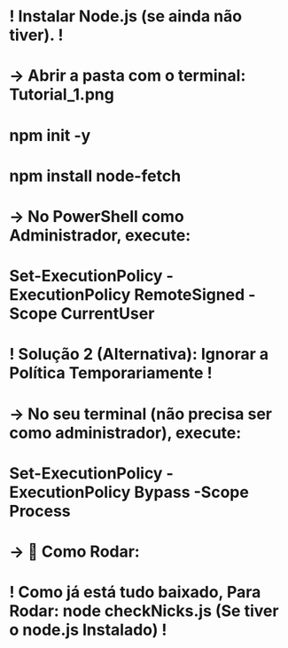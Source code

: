 # ! Instalar Node.js (se ainda não tiver). !

# -> Abrir a pasta com o terminal: Tutorial_1.png

# npm init -y
# npm install node-fetch

# -> No PowerShell como Administrador, execute:

# Set-ExecutionPolicy -ExecutionPolicy RemoteSigned -Scope CurrentUser

# ! Solução 2 (Alternativa): Ignorar a Política Temporariamente !

# -> No seu terminal (não precisa ser como administrador), execute:

# Set-ExecutionPolicy -ExecutionPolicy Bypass -Scope Process

# -> 🔧 Como Rodar:

# ! Como já está tudo baixado,  Para Rodar: node checkNicks.js (Se tiver o node.js Instalado) !
